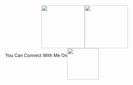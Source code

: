 <div align="center"> <img height="137px" src="https://github-readme-stats.vercel.app/api?username=morheus9&hide_title=false&hide_border=true&show_icons=true&include_all_commits=true&count_private=true&line_height=21&theme=react" /><img height="137px" src="https://github-readme-stats.vercel.app/api/top-langs/?username=morheus9&hide=html&hide_title=false&hide_border=true&layout=compact&langs_count=8&theme=react&card_width=382px" /> </div>

<div style="margin-right: 20px; display: inline-flex;">
  <div>  
    <p>You Can Connect With Me On</p>
  </div>
  <div>
    <img height="100px" width="100px" src="https://avatars.githubusercontent.com/u/68808419?v=4" />
  </div>
</div>
    
